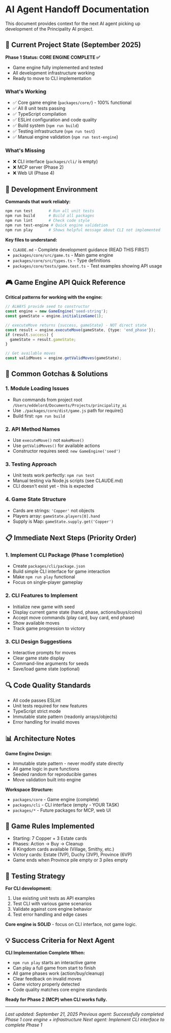 # AI Agent Handoff Documentation

This document provides context for the next AI agent picking up development of the Principality AI project.

## 🎯 Current Project State (September 2025)

**Phase 1 Status: CORE ENGINE COMPLETE ✅**
- Game engine fully implemented and tested
- All development infrastructure working
- Ready to move to CLI implementation

### What's Working
- ✅ Core game engine (`packages/core/`) - 100% functional
- ✅ All 8 unit tests passing
- ✅ TypeScript compilation
- ✅ ESLint configuration and code quality
- ✅ Build system (`npm run build`)
- ✅ Testing infrastructure (`npm run test`)
- ✅ Manual engine validation (`npm run test-engine`)

### What's Missing
- ❌ CLI interface (`packages/cli/` is empty)
- ❌ MCP server (Phase 2)
- ❌ Web UI (Phase 4)

## 🔧 Development Environment

**Commands that work reliably:**
```bash
npm run test       # Run all unit tests
npm run build      # Build all packages
npm run lint       # Check code style
npm run test-engine # Quick engine validation
npm run play       # Shows helpful message about CLI not implemented
```

**Key files to understand:**
- `CLAUDE.md` - Complete development guidance (READ THIS FIRST)
- `packages/core/src/game.ts` - Main game engine
- `packages/core/src/types.ts` - Type definitions
- `packages/core/tests/game.test.ts` - Test examples showing API usage

## 🎮 Game Engine API Quick Reference

**Critical patterns for working with the engine:**
```typescript
// ALWAYS provide seed to constructor
const engine = new GameEngine('seed-string');
const gameState = engine.initializeGame(1);

// executeMove returns {success, gameState} - NOT direct state
const result = engine.executeMove(gameState, {type: 'end_phase'});
if (result.success) {
  gameState = result.gameState;
}

// Get available moves
const validMoves = engine.getValidMoves(gameState);
```

## 🚨 Common Gotchas & Solutions

### 1. **Module Loading Issues**
- Run commands from project root `/Users/eddelord/Documents/Projects/principality_ai`
- Use `./packages/core/dist/game.js` path for require()
- Build first: `npm run build`

### 2. **API Method Names**
- Use `executeMove()` not `makeMove()`
- Use `getValidMoves()` for available actions
- Constructor requires seed: `new GameEngine('seed')`

### 3. **Testing Approach**
- Unit tests work perfectly: `npm run test`
- Manual testing via Node.js scripts (see CLAUDE.md)
- CLI doesn't exist yet - this is expected

### 4. **Game State Structure**
- Cards are strings: `'Copper'` not objects
- Players array: `gameState.players[0].hand`
- Supply is Map: `gameState.supply.get('Copper')`

## 📋 Immediate Next Steps (Priority Order)

### 1. **Implement CLI Package** (Phase 1 completion)
- Create `packages/cli/package.json`
- Build simple CLI interface for game interaction
- Make `npm run play` functional
- Focus on single-player gameplay

### 2. **CLI Features to Implement**
- Initialize new game with seed
- Display current game state (hand, phase, actions/buys/coins)
- Accept move commands (play card, buy card, end phase)
- Show available moves
- Track game progression to victory

### 3. **CLI Design Suggestions**
- Interactive prompts for moves
- Clear game state display
- Command-line arguments for seeds
- Save/load game state (optional)

## 🔍 Code Quality Standards

- All code passes ESLint
- Unit tests required for new features
- TypeScript strict mode
- Immutable state pattern (readonly arrays/objects)
- Error handling for invalid moves

## 📊 Architecture Notes

**Game Engine Design:**
- Immutable state pattern - never modify state directly
- All game logic in pure functions
- Seeded random for reproducible games
- Move validation built into engine

**Workspace Structure:**
- `packages/core` - Game engine (complete)
- `packages/cli` - CLI interface (empty - YOUR TASK)
- `packages/*` - Future packages for MCP, web UI

## 🎲 Game Rules Implemented

- Starting: 7 Copper + 3 Estate cards
- Phases: Action → Buy → Cleanup
- 8 Kingdom cards available (Village, Smithy, etc.)
- Victory cards: Estate (1VP), Duchy (3VP), Province (6VP)
- Game ends when Province pile empty or 3 piles empty

## 🧪 Testing Strategy

**For CLI development:**
1. Use existing unit tests as API examples
2. Test CLI with various game scenarios
3. Validate against core engine behavior
4. Test error handling and edge cases

**Core engine is SOLID** - focus on CLI interface, not game logic.

## 💡 Success Criteria for Next Agent

**CLI Implementation Complete When:**
- `npm run play` starts an interactive game
- Can play a full game from start to finish
- All game phases work (action/buy/cleanup)
- Clear feedback on invalid moves
- Game victory properly detected
- Code quality matches core engine standards

**Ready for Phase 2 (MCP) when CLI works fully.**

---

*Last updated: September 21, 2025*
*Previous agent: Successfully completed Phase 1 core engine + infrastructure*
*Next agent: Implement CLI interface to complete Phase 1*